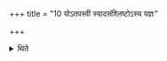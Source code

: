 +++
title = "10 योऽतपस्वी स्यादसंश्लिष्टोऽस्य यज्ञः"

+++

<details><summary>थिते</summary>

योऽतपस्वी स्यादसंश्लिष्टोऽस्य यज्ञः स्यात् । तपस्वी स्यात् । यज्ञमेव तत्संश्लेषयत इति विज्ञायते १०
</details>
